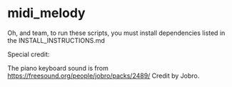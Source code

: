 # midi_melody

Oh, and team, to run these scripts, you must install dependencies listed in the INSTALL_INSTRUCTIONS.md

Special credit:

The piano keyboard sound is from https://freesound.org/people/jobro/packs/2489/
Credit by Jobro.
